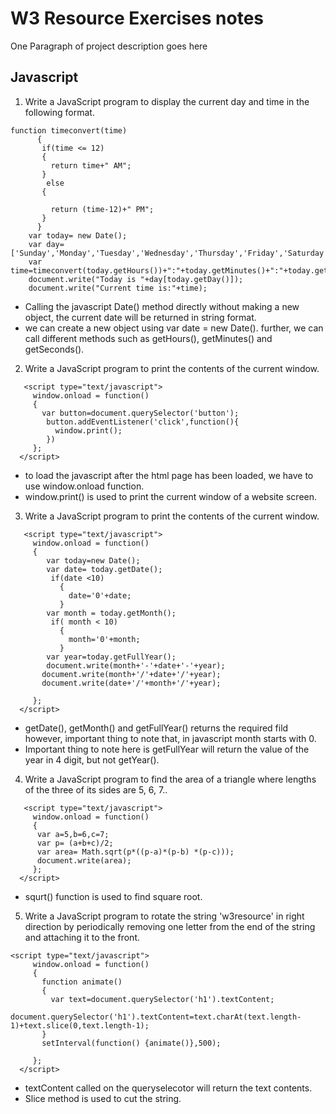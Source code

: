 # W3 Resource Exercises notes

One Paragraph of project description goes here

## Javascript

1) Write a JavaScript program to display the current day and time in the following format.
```
function timeconvert(time)
      {
       if(time <= 12)
       {
         return time+" AM";
       }
        else
       {
         
         return (time-12)+" PM"; 
       }
      }
    var today= new Date();
    var day=['Sunday','Monday','Tuesday','Wednesday','Thursday','Friday','Saturday']
    var time=timeconvert(today.getHours())+":"+today.getMinutes()+":"+today.getSeconds();
    document.write("Today is "+day[today.getDay()]);
    document.write("Current time is:"+time);

```
* Calling the javascript Date() method directly without making a new object, the current date will be returned in string format.
* we can create a new object using var date = new Date(). further, we can call different methods such as getHours(), getMinutes() and getSeconds().

2) Write a JavaScript program to print the contents of the current window.

```
   <script type="text/javascript">
     window.onload = function()
     {
       var button=document.querySelector('button');
        button.addEventListener('click',function(){
          window.print();
        })
     };
  </script>

```
* to load the javascript after the html page has been loaded, we have to use window.onload function.
* window.print() is used to print the current window of a website screen.

3) Write a JavaScript program to print the contents of the current window.

```
   <script type="text/javascript">
     window.onload = function()
     {
        var today=new Date();
        var date= today.getDate();
         if(date <10)
           {
             date='0'+date;
           }
        var month = today.getMonth();
         if( month < 10)
           {
             month='0'+month;
           }
        var year=today.getFullYear();
        document.write(month+'-'+date+'-'+year);
       document.write(month+'/'+date+'/'+year);
       document.write(date+'/'+month+'/'+year);
         
     };
  </script>
```
* getDate(), getMonth() and getFullYear() returns the required fild however, important thing to note that, in javascript month starts with 0.
* Important thing to note here is getFullYear will return the value of the year in 4 digit, but not getYear().

4)  Write a JavaScript program to find the area of a triangle where lengths of the three of its sides are 5, 6, 7..

```
   <script type="text/javascript">
     window.onload = function()
     {
      var a=5,b=6,c=7;
      var p= (a+b+c)/2;
      var area= Math.sqrt(p*((p-a)*(p-b) *(p-c)));
      document.write(area);
     };
  </script>
```
* squrt() function is used to find square root.

5)  Write a JavaScript program to rotate the string 'w3resource' in right direction by periodically removing one letter from the end of the string and attaching it to the front.

```
<script type="text/javascript">
     window.onload = function()
     {
       function animate()
       {
         var text=document.querySelector('h1').textContent;
         document.querySelector('h1').textContent=text.charAt(text.length-1)+text.slice(0,text.length-1);
       }
       setInterval(function() {animate()},500);
      
     };
  </script>
```
* textContent called on the queryselecotor will return the text contents.
* Slice method is used to cut the string. 



